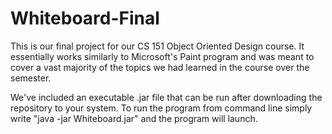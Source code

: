 # Whiteboard-Final
This is our final project for our CS 151 Object Oriented Design course. It essentially works similarly to Microsoft's Paint program and was meant to cover a vast majority of the topics we had learned in the course over the semester. 

We've included an executable .jar file that can be run after downloading the repository to your system. To run the program from command line simply write "java -jar Whiteboard.jar" and the program will launch.
